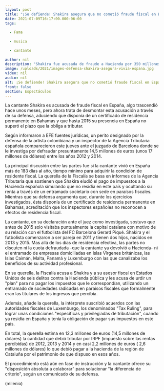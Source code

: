```yaml
---
layout: post
title: "¡Se defiende! Shakira asegura que no cometió fraude fiscal en España"
date: 2021-07-09T16:17:00.000-06:00
tags:
  
  - Fama
  
  - musica
  
  - cantante
  
author: nil
description: "Shakira fue acusada de fraude a Hacienda por 350 millones de pesos en España, ante esto, la defensa de la cantante asegura que no cometió ducho delito."
image: /uploads/2021/images-defensa-shakira-asegura-vivia-espana.jpg
video: nil
audio: nil
alt: ¡Se defiende! Shakira asegura que no cometió fraude fiscal en España
front: false
section: Espectáculos
---
```


La cantante Shakira es acusada de fraude fiscal en España, algo trascendió hace unos meses, pero ahora trata de desmontar esta acusación a través de su defensa, aduciendo que disponía de un certificado de residencia permanente en Bahamas y que hasta 2015 su presencia en España no superó el plazo que la obliga a tributar. 

Según informaron a EFE fuentes jurídicas, un perito designado por la defensa de la artista colombiana y un inspector de la Agencia Tributaria española comparecieron este jueves ante el juzgado de Barcelona donde se le investiga por defraudar presuntamente 14,5 millones de euros (unos 17 millones de dólares) entre los años 2012 y 2014. 

La principal discusión entre las partes fue si la cantante vivió en España más de 183 días al año, tiempo mínimo para adquirir la condición de residente fiscal. La querella de la Fiscalía se basa en informes de la Agencia Tributaria que sostienen que Shakira eludió el pago de impuestos a la Hacienda española simulando que no residía en este país y ocultando su renta a través de un entramado societario con sede en paraísos fiscales. Mientras que su defensa argumenta que, durante los ejercicios investigados, ésta disponía de un certificado de residencia permanente en Bahamas, acreditación que los inspectores españoles no reconocen a efectos de residencia fiscal. 

La cantante, en su declaración ante el juez como investigada, sostuvo que antes de 2015 solo visitaba puntualmente la capital catalana con motivo de su relación con el futbolista del FC Barcelona Gerard Piqué. Shakira y el futbolista comenzaron a ser pareja en 2011 y tienen dos hijos, nacidos en 2013 y 2015.
Mas allá de los días de residencia efectiva, las partes no discuten ni la cuota defraudada -que la cantante ya devolvió a Hacienda- ni el entramado de empresas domiciliadas en Islas Vírgenes británicas, las Islas Caimán, Malta, Panamá y Luxemburgo con las que canalizaba los beneficios de su actividad profesional. 

En su querella, la Fiscalía acusa a Shakira y a su asesor fiscal en Estados Unidos de seis delitos contra la Hacienda pública y les acusa de urdir un "plan" para no pagar los impuestos que le correspondían, utilizando un entramado de sociedades radicadas en paraísos fiscales que formalmente eran las titulares de los ingresos que percibía. 

Además, añade la querella, la intérprete suscribió acuerdos con las autoridades fiscales de Luxemburgo, los denominados "Tax Ruling", para lograr unas condiciones "específicas y privilegiadas de tributación", cuando ya residía en España y tenía la obligación de pagar sus impuestos en este país. 

En total, la querella estima en 12,3 millones de euros (14,5 millones de dólares) la cantidad que debió tributar por IRPF (impuesto sobre las rentas percibidas) de 2012, 2013 y 2014 y en casi 2,2 millones de euros ( 2,6 millones de dólares) lo que debió pagar a la hacienda de la región de Cataluña por el patrimonio de que dispuso en esos años. 

El procedimiento está aún en fase de instrucción y la cantante ofrece su "disposición absoluta a colaborar” para solucionar “la diferencia de criterio", según un comunicado de su defensa. 

(milenio)
